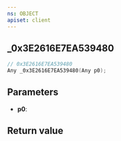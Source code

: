 ```yaml
---
ns: OBJECT
apiset: client
---
```

## _0x3E2616E7EA539480

```c
// 0x3E2616E7EA539480
Any _0x3E2616E7EA539480(Any p0);
```


## Parameters
* **p0**:

## Return value

